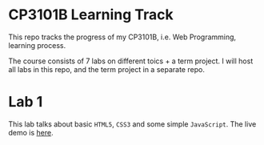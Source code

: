 # CP3101B Learning Track

This repo tracks the progress of my CP3101B, i.e. Web Programming, learning process. 

The course consists of 7 labs on different toics + a term project. I will host all labs in this repo, and the term project in a separate repo.

# Lab 1

This lab talks about basic `HTML5`, `CSS3` and some simple `JavaScript`. The live demo is [here](http://cp3101b.comp.nus.edu.sg/~huangda/lab1).
